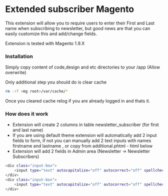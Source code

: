 # Extended subscriber Magento

This extension will allow you to require users to enter their First and Last name when subscribing to newsletter, but good news are that you can easily customize this and add/change fields.

Extension is tested with Magento 1.9.X

### Installation

Simply copy content of code,design and etc directories to your <mag root>/app (Allow overwrite)

Only additional step you should do is clear cache

```sh
rm -rf <mg root>/var/cache/*
```

Once you cleared cache relog if you are already logged in and thats it.

### How does it work

* Extension will create 2 columns in table newsletter_subscriber (for first and last name)
* If you are using default theme extension will automatically add 2 input fields to form, if not you can manually add 2 text inputs with names firstname and lastname , or copy from additional.phtml - html below
* Extension will add 2 fields in Admin area (Newsletter -> Newsletter Subscribers)

```sh
<div class="input-box">
    <input type="text" autocapitalize="off" autocorrect="off" spellcheck="false" name="firstname" class="input-text required-entry" placeholder="First name" />
</div>
<div class="input-box">
    <input type="text" autocapitalize="off" autocorrect="off" spellcheck="false"name="lastname" class="input-text required-entry" placeholder="Last name"/>
</div>
```
